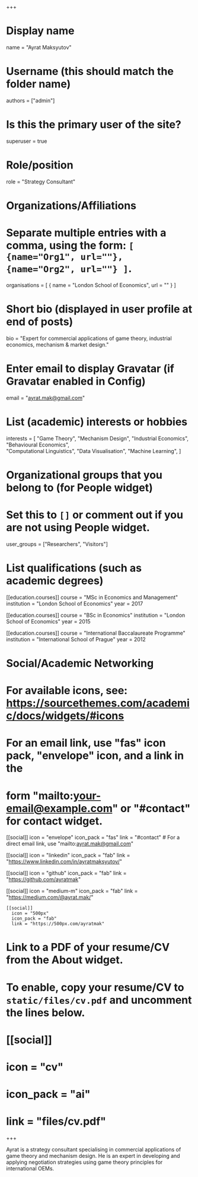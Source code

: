 +++
# Display name
name = "Ayrat Maksyutov"

# Username (this should match the folder name)
authors = ["admin"]

# Is this the primary user of the site?
superuser = true

# Role/position
role = "Strategy Consultant"

# Organizations/Affiliations
#   Separate multiple entries with a comma, using the form: `[ {name="Org1", url=""}, {name="Org2", url=""} ]`.
organisations = [ { name = "London School of Economics", url = "" } ]

# Short bio (displayed in user profile at end of posts)
bio = "Expert for commercial applications of game theory, industrial economics, mechanism & market design."

# Enter email to display Gravatar (if Gravatar enabled in Config)
email = "ayrat.mak@gmail.com"

# List (academic) interests or hobbies
interests = [
  "Game Theory",
  "Mechanism Design",
  "Industrial Economics",
  "Behavioural Economics",  
  "Computational Linguistics",
  "Data Visualisation",
  "Machine Learning",
]

# Organizational groups that you belong to (for People widget)
#   Set this to `[]` or comment out if you are not using People widget.
user_groups = ["Researchers", "Visitors"]

# List qualifications (such as academic degrees)
[[education.courses]]
  course = "MSc in Economics and Management"
  institution = "London School of Economics"
  year = 2017

[[education.courses]]
  course = "BSc in Economics"
  institution = "London School of Economics"
  year = 2015

[[education.courses]]
  course = "International Baccalaureate Programme"
  institution = "International School of Prague"
  year = 2012

# Social/Academic Networking
# For available icons, see: https://sourcethemes.com/academic/docs/widgets/#icons
#   For an email link, use "fas" icon pack, "envelope" icon, and a link in the
#   form "mailto:your-email@example.com" or "#contact" for contact widget.

[[social]]
  icon = "envelope"
  icon_pack = "fas"
  link = "#contact"  # For a direct email link, use "mailto:ayrat.mak@gmail.com"

[[social]]
  icon = "linkedin"
  icon_pack = "fab"
  link = "https://www.linkedin.com/in/ayratmaksyutov/"

[[social]]
  icon = "github"
  icon_pack = "fab"
  link = "https://github.com/ayratmak"

  [[social]]
    icon = "medium-m"
    icon_pack = "fab"
    link = "https://medium.com/@ayrat.mak/"

    [[social]]
      icon = "500px"
      icon_pack = "fab"
      link = "https://500px.com/ayratmak"

# Link to a PDF of your resume/CV from the About widget.
# To enable, copy your resume/CV to `static/files/cv.pdf` and uncomment the lines below.
# [[social]]
#    icon = "cv"
#   icon_pack = "ai"
#  link = "files/cv.pdf"

+++

Ayrat is a strategy consultant specialising in commercial applications of game theory and mechanism design. He is an expert in developing and applying negotiation strategies using game theory principles for  international OEMs.
